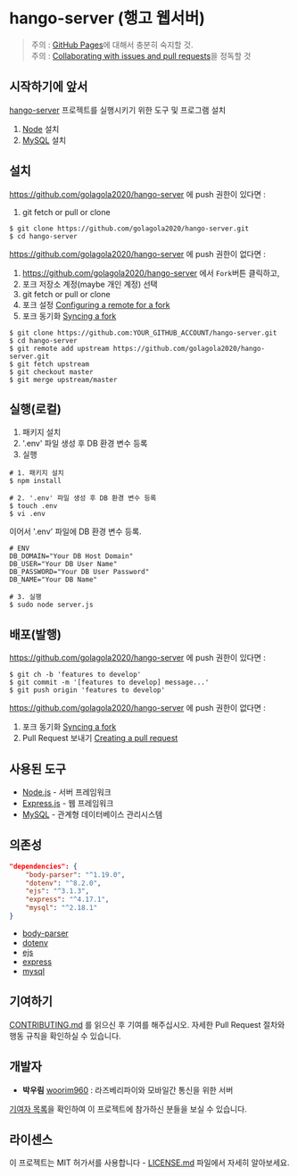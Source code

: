 # hango-server (행고 웹서버)
> 주의 : [GitHub Pages](https://pages.github.com/)에 대해서 충분히 숙지할 것.  
주의 : [Collaborating with issues and pull requests](https://docs.github.com/en/github/collaborating-with-issues-and-pull-requests)을 정독할 것

## 시작하기에 앞서

[hango-server](https://github.com/golagola2020/hango-server) 프로젝트를 실행시키기 위한 도구 및 프로그램 설치  
   1. [Node](https://nodejs.org/ko/download/) 설치
   2. [MySQL](https://dev.mysql.com/downloads/installer/) 설치

## 설치

https://github.com/golagola2020/hango-server 에 push 권한이 있다면 :  
   1. git fetch or pull or clone
```
$ git clone https://github.com/golagola2020/hango-server.git
$ cd hango-server
```

https://github.com/golagola2020/hango-server 에 push 권한이 없다면 :  
   1. https://github.com/golagola2020/hango-server 에서 ```Fork```버튼 클릭하고,
   2. 포크 저장소 계정(maybe 개인 계정) 선택
   3. git fetch or pull or clone
   4. 포크 설정 [Configuring a remote for a fork](https://docs.github.com/en/github/collaborating-with-issues-and-pull-requests/configuring-a-remote-for-a-fork)
   5. 포크 동기화 [Syncing a fork](https://docs.github.com/en/github/collaborating-with-issues-and-pull-requests/syncing-a-fork)
```
$ git clone https://github.com:YOUR_GITHUB_ACCOUNT/hango-server.git
$ cd hango-server
$ git remote add upstream https://github.com/golagola2020/hango-server.git
$ git fetch upstream
$ git checkout master
$ git merge upstream/master
```

## 실행(로컬)

   1. 패키지 설치
   2. '.env' 파일 생성 후 DB 환경 변수 등록
   3. 실행
```
# 1. 패키지 설치
$ npm install

# 2. '.env' 파일 생성 후 DB 환경 변수 등록
$ touch .env
$ vi .env
```
이어서 '.env' 파일에 DB 환경 변수 등록.
```
# ENV
DB_DOMAIN="Your DB Host Domain"
DB_USER="Your DB User Name"
DB_PASSWORD="Your DB User Password"
DB_NAME="Your DB Name"
```
```
# 3. 실행
$ sudo node server.js
```

## 배포(발행)

https://github.com/golagola2020/hango-server 에 push 권한이 있다면 :  
```
$ git ch -b 'features to develop'
$ git commit -m '[features to develop] message...'
$ git push origin 'features to develop'
```

https://github.com/golagola2020/hango-server 에 push 권한이 없다면 :  
   1. 포크 동기화 [Syncing a fork](https://docs.github.com/en/github/collaborating-with-issues-and-pull-requests/syncing-a-fork)
   2. Pull Request 보내기 [Creating a pull request](https://docs.github.com/en/github/collaborating-with-issues-and-pull-requests/creating-a-pull-request)

## 사용된 도구

* [Node.js](https://nodejs.org/ko/about/) - 서버 프레임워크
* [Express.js](https://expressjs.com/ko/) - 웹 프레임워크
* [MySQL](https://www.mysql.com/about/) - 관계형 데이터베이스 관리시스템

## 의존성

```json
"dependencies": {
    "body-parser": "^1.19.0",
    "dotenv": "^8.2.0",
    "ejs": "^3.1.3",
    "express": "^4.17.1",
    "mysql": "^2.18.1"
}
```
* [body-parser](https://github.com/expressjs/body-parser#readme)
* [dotenv](https://github.com/motdotla/dotenv#readme)
* [ejs](https://github.com/mde/ejs)
* [express](https://github.com/expressjs/express)
* [mysql](https://github.com/mysql)


## 기여하기

[CONTRIBUTING.md](https://gist.github.com/PurpleBooth/b24679402957c63ec426) 를 읽으신 후 기여를 해주십시오. 자세한 Pull Request 절차와 행동 규칙을 확인하실 수 있습니다.

## 개발자

  - **박우림** [woorim960](https://github.com/woorim960) : 라즈베리파이와 모바일간 통신을 위한 서버


[기여자 목록](https://github.com/golagola2020/hango-server/graphs/contributors)을 확인하여 이 프로젝트에 참가하신 분들을 보실 수 있습니다.

## 라이센스

이 프로젝트는 MIT 허가서를 사용합니다 - [LICENSE.md](LICENSE.md) 파일에서 자세히 알아보세요.



